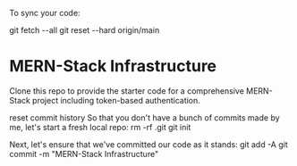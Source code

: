 To sync your code:

git fetch --all
git reset --hard origin/main


# MERN-Stack Infrastructure
Clone this repo to provide the starter code for a comprehensive MERN-Stack project including token-based authentication.

reset commit history
So that you don't have a bunch of commits made by me, let's start a fresh local repo:
rm -rf .git
git init

Next, let's ensure that we've committed our code as it stands:
git add -A
git commit -m "MERN-Stack Infrastructure"